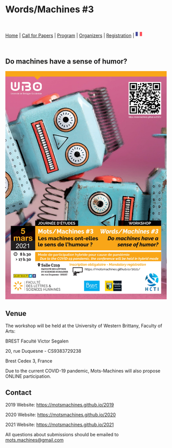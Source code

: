 # Words/Machines #3

<br>

[Home](https://motsmachines.github.io/2021/en) | [Call for Papers](https://motsmachines.github.io/2021/en/cfp) | [Program](https://motsmachines.github.io/2021/en/program) | [Organizers](https://motsmachines.github.io/2021/en/orga) | [Registration](https://motsmachines.github.io/2021/en/registration) | [<img src="FR.png" width="20">](https://motsmachines.github.io/2021/fr)

<br> 

## Do machines have a sense of humor?

![Mots/Machines #3](Affiche-1.jpg)

## Venue
The workshop will be held at the University of Western Brittany, Faculty of Arts:

BREST Faculté Victor Segalen

20, rue Duquesne - CS9383729238

Brest Cedex 3, France

Due to the current COVID-19 pandemic, Mots-Machines will also propose ONLINE participation.

## Contact

2019 Website: https://motsmachines.github.io/2019

2020 Website: https://motsmachines.github.io/2020

2021 Website: https://motsmachines.github.io/2021

All questions about submissions should be emailed to mots.machines@gmail.com
